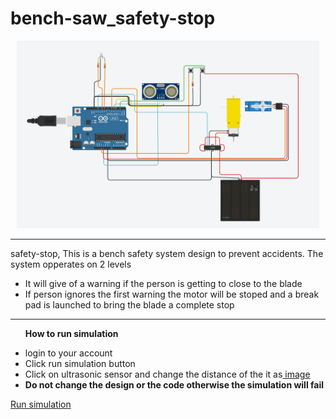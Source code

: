 # bench-saw_safety-stop
<div align="center">
<img height = 300 src = "image.png">
</div>

<hr>

safety-stop, This is a bench safety system design to prevent accidents. The system opperates on 2 levels

<ul>
  <li>It will give of a warning if the person is getting to close to the blade</li>
  <li>If person ignores the first warning the motor will be stoped and a break pad is launched to bring the blade a complete stop</li>
</ul>

<hr>

<b><ul>How to run simulation</ul></b>
<ul>
   <li>login to your account</li>
   <li>Click run simulation button</li>
   <li>Click on ultrasonic sensor and change the distance of the it as<a href = "image3.JPG"> image</a> 
   <li><b>Do not change the design or the code otherwise the simulation will fail</b></li>
 </ul>
<a href= "#" >Run simulation</a>
